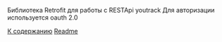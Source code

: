 Библиотека Retrofit для работы с RESTApi youtrack
Для авторизации используется oauth 2.0

[К содержанию](./index.md)
[Readme](./README.md)
